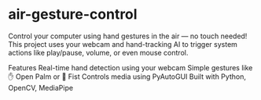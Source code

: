# air-gesture-control

Control your computer using hand gestures in the air — no touch needed!
This project uses your webcam and hand-tracking AI to trigger system actions like play/pause, volume, or even mouse control.

Features
Real-time hand detection using your webcam
Simple gestures like ✋ Open Palm or 👊 Fist
Controls media using PyAutoGUI
Built with Python, OpenCV, MediaPipe

